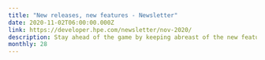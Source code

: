 ```yaml
---
title: "New releases, new features - Newsletter"
date: 2020-11-02T06:00:00.000Z
link: https://developer.hpe.com/newsletter/nov-2020/
description: Stay ahead of the game by keeping abreast of the new features and enhancements that are being made to popular software technologies. This month we feature releases with improvements for automation, accessibility, and resource management. 
monthly: 28
---
```

            